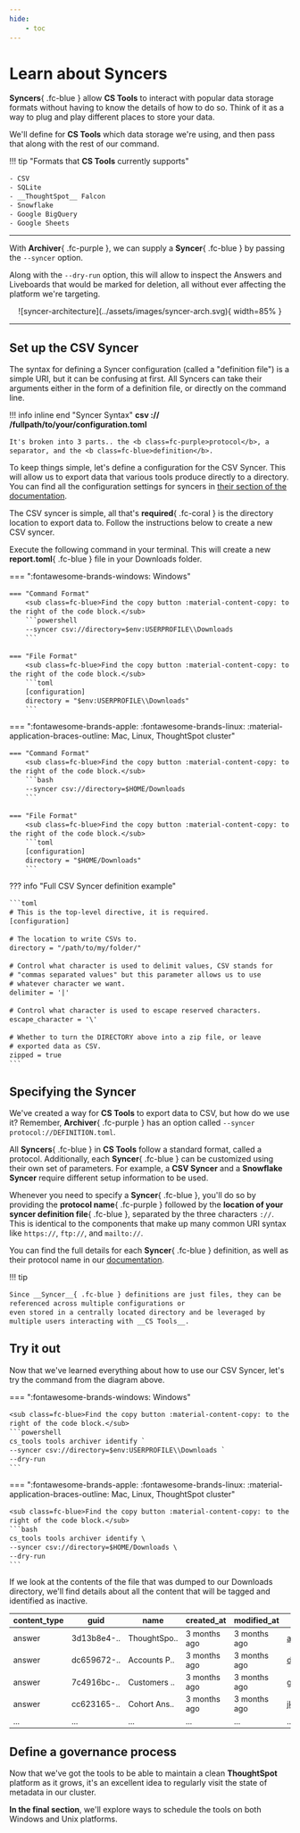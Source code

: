 ```yaml
---
hide:
    - toc
---
```


<style>
  /* Make better use of whitespace for supported syncers */
  .admonition.tip > ul { columns: 3; }
</style>

# Learn about Syncers

__Syncers__{ .fc-blue } allow __CS Tools__ to interact with popular data storage formats without having to know the
details of how to do so. Think of it as a way to plug and play different places to store your data.

We'll define for __CS Tools__ which data storage we're using, and then pass that along with the rest of our command.

!!! tip "Formats that __CS Tools__ currently supports"

    - CSV
    - SQLite
    - __ThoughtSpot__ Falcon
    - Snowflake
    - Google BigQuery
    - Google Sheets

---

With __Archiver__{ .fc-purple }, we can supply a __Syncer__{ .fc-blue } by passing the `--syncer` option.

Along with the `--dry-run` option, this will allow to inspect the Answers and Liveboards that would be marked for
deletion, all without ever affecting the platform we're targeting.

<center>
![syncer-architecture](../assets/images/syncer-arch.svg){ width=85% }
</center>

---

## Set up the CSV Syncer

The syntax for defining a Syncer configuration (called a "definition file") is a simple URI, but it can be confusing at
first. All Syncers can take their arguments either in the form of a definition file, or directly on the command line.

!!! info inline end "Syncer Syntax"
    <b><span class=fc-purple>csv</span> :// <span class=fc-blue>/fullpath/to/your/configuration.toml</span></b>

    It's broken into 3 parts.. the <b class=fc-purple>protocol</b>, a separator, and the <b class=fc-blue>definition</b>.

To keep things simple, let's define a configuration for the CSV Syncer. This will allow us to export data that various
tools produce directly to a directory. You can find all the configuration settings for syncers in [their section of the
documentation][syncer-csv].

The CSV syncer is simple, all that's __required__{ .fc-coral } is the directory location to export data to. Follow the
instructions below to create a new CSV syncer.

Execute the following command in your terminal. This will create a new __report.toml__{ .fc-blue } file in your Downloads
folder.

=== ":fontawesome-brands-windows: Windows"

    === "Command Format"
        <sub class=fc-blue>Find the copy button :material-content-copy: to the right of the code block.</sub>
        ```powershell
        --syncer csv://directory=$env:USERPROFILE\\Downloads
        ```

    === "File Format"
        <sub class=fc-blue>Find the copy button :material-content-copy: to the right of the code block.</sub>
        ```toml
        [configuration]
        directory = "$env:USERPROFILE\\Downloads"
        ```

=== ":fontawesome-brands-apple: :fontawesome-brands-linux: :material-application-braces-outline: Mac, Linux, ThoughtSpot cluster"

    === "Command Format"
        <sub class=fc-blue>Find the copy button :material-content-copy: to the right of the code block.</sub>
        ```bash
        --syncer csv://directory=$HOME/Downloads
        ```

    === "File Format"
        <sub class=fc-blue>Find the copy button :material-content-copy: to the right of the code block.</sub>
        ```toml
        [configuration]
        directory = "$HOME/Downloads"
        ```

??? info "Full CSV Syncer definition example"

    ```toml
    # This is the top-level directive, it is required.
    [configuration]

    # The location to write CSVs to.
    directory = "/path/to/my/folder/"
    
    # Control what character is used to delimit values, CSV stands for
    # "commas separated values" but this parameter allows us to use
    # whatever character we want.
    delimiter = '|'
    
    # Control what character is used to escape reserved characters.
    escape_character = '\'
    
    # Whether to turn the DIRECTORY above into a zip file, or leave
    # exported data as CSV.
    zipped = true
    ```


## Specifying the Syncer

We've created a way for __CS Tools__ to export data to CSV, but how do we use it? Remember, __Archiver__{ .fc-purple }
has an option called `--syncer protocol://DEFINITION.toml`.

All __Syncers__{ .fc-blue } in __CS Tools__ follow a standard format, called a protocol. Additionally, each
__Syncer__{ .fc-blue } can be customized using their own set of parameters. For example, a __CSV Syncer__ and a
__Snowflake Syncer__ require different setup information to be used.

Whenever you need to specify a __Syncer__{ .fc-blue }, you'll do so by providing the __protocol name__{ .fc-purple }
followed by the __location of your syncer definition file__{ .fc-blue }, separated by the three characters `://`. This
is identical to the components that make up many common URI syntax like `https://`, `ftp://`, and `mailto://`.

You can find the full details for each __Syncer__{ .fc-blue } definition, as well as their protocol name in our
[documentation][syncer-all].

!!! tip

    Since __Syncer__{ .fc-blue } definitions are just files, they can be referenced across multiple configurations or
    even stored in a centrally located directory and be leveraged by multiple users interacting with __CS Tools__.


## Try it out

Now that we've learned everything about how to use our CSV Syncer, let's try the command from the diagram above.

=== ":fontawesome-brands-windows: Windows"

    <sub class=fc-blue>Find the copy button :material-content-copy: to the right of the code block.</sub>
    ```powershell
    cs_tools tools archiver identify `
    --syncer csv://directory=$env:USERPROFILE\\Downloads `
    --dry-run
    ```

=== ":fontawesome-brands-apple: :fontawesome-brands-linux: :material-application-braces-outline: Mac, Linux, ThoughtSpot cluster"

    <sub class=fc-blue>Find the copy button :material-content-copy: to the right of the code block.</sub>
    ```bash
    cs_tools tools archiver identify \
    --syncer csv://directory=$HOME/Downloads \
    --dry-run
    ```

If we look at the contents of the file that was dumped to our Downloads directory, we'll find details about all the
content that will be tagged and identified as inactive.

| content_type | guid        | name         | created_at   | modified_at  | author              | operation |
| ------------ | ----------- | ------------ | ------------ | ------------ | ------------------- | --------- |
| answer       | 3d13b8e4-.. | ThoughtSpo.. | 3 months ago | 3 months ago | abc@thoughtspot.com | identify  |
| answer       | dc659672-.. | Accounts P.. | 3 months ago | 3 months ago | def@thoughtspot.com | identify  |
| answer       | 7c4916bc-.. | Customers .. | 3 months ago | 3 months ago | ghi@thoughtspot.com | identify  |
| answer       | cc623165-.. | Cohort Ans.. | 3 months ago | 3 months ago | jkl@thoughtspot.com | identify  |
| ...          | ...         | ...          | ...          | ...          | ...                 | ...       |


## Define a governance process

Now that we've got the tools to be able to maintain a clean __ThoughtSpot__ platform as it grows, it's an excellent idea
to regularly visit the state of metadata in our cluster.

__In the final section__, we'll explore ways to schedule the tools on both Windows and Unix platforms.


[syncer-all]: ../syncer/what-is.md
[syncer-csv]: ../syncer/csv.md
